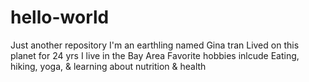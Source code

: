 # hello-world
Just another repository
I'm an earthling named Gina tran
Lived on this planet for 24 yrs
I live in the Bay Area
Favorite hobbies inlcude Eating, hiking, yoga, & learning about nutrition & health
